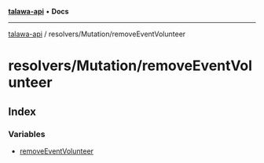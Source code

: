 [**talawa-api**](../../../README.md) • **Docs**

***

[talawa-api](../../../modules.md) / resolvers/Mutation/removeEventVolunteer

# resolvers/Mutation/removeEventVolunteer

## Index

### Variables

- [removeEventVolunteer](variables/removeEventVolunteer.md)

